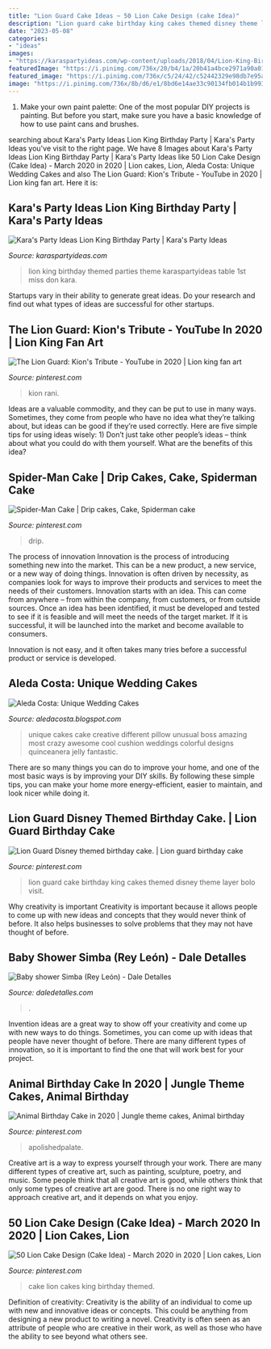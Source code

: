 ```yaml
---
title: "Lion Guard Cake Ideas ~ 50 Lion Cake Design (cake Idea)"
description: "Lion guard cake birthday king cakes themed disney theme layer bolo visit"
date: "2023-05-08"
categories:
- "ideas"
images:
- "https://karaspartyideas.com/wp-content/uploads/2018/04/Lion-King-Birthday-Party-via-Karas-Party-Ideas-KarasPartyIdeas.com6_.jpeg"
featuredImage: "https://i.pinimg.com/736x/20/b4/1a/20b41a4bce2971a90a012868b2184670.jpg"
featured_image: "https://i.pinimg.com/736x/c5/24/42/c52442329e98db7e95ae99bcb5065167.jpg"
image: "https://i.pinimg.com/736x/8b/d6/e1/8bd6e14ae33c90134fb014b1b99315b1.jpg"
---
```



1. Make your own paint palette: One of the most popular DIY projects is painting. But before you start, make sure you have a basic knowledge of how to use paint cans and brushes.

	

		
searching about Kara&#039;s Party Ideas Lion King Birthday Party | Kara&#039;s Party Ideas you've visit to the right page. We have 8 Images about Kara&#039;s Party Ideas Lion King Birthday Party | Kara&#039;s Party Ideas like 50 Lion Cake Design (Cake Idea) - March 2020 in 2020 | Lion cakes, Lion, Aleda Costa: Unique Wedding Cakes and also The Lion Guard: Kion&#039;s Tribute - YouTube in 2020 | Lion king fan art. Here it is:
		
    
## Kara&#039;s Party Ideas Lion King Birthday Party | Kara&#039;s Party Ideas

<img loading=lazy src="https://karaspartyideas.com/wp-content/uploads/2018/04/Lion-King-Birthday-Party-via-Karas-Party-Ideas-KarasPartyIdeas.com6_.jpeg" onerror="this.onerror=null;this.src='https://tse3.mm.bing.net/th?id=OIP.Nn-EGYLB5siPavyrJT0FpgHaLH&amp;pid=15.1';" alt="Kara&#039;s Party Ideas Lion King Birthday Party | Kara&#039;s Party Ideas">

_Source: karaspartyideas.com_

>lion king birthday themed parties theme karaspartyideas table 1st miss don kara. 

	

Startups vary in their ability to generate great ideas. Do your research and find out what types of ideas are successful for other startups.

    
## The Lion Guard: Kion&#039;s Tribute - YouTube In 2020 | Lion King Fan Art

<img loading=lazy src="https://i.pinimg.com/736x/c5/24/42/c52442329e98db7e95ae99bcb5065167.jpg" onerror="this.onerror=null;this.src='https://tse3.mm.bing.net/th?id=OIP.3ouuY4gULkdbzodb5rsLbgHaEK&amp;pid=15.1';" alt="The Lion Guard: Kion&#039;s Tribute - YouTube in 2020 | Lion king fan art">

_Source: pinterest.com_

>kion rani. 

	

Ideas are a valuable commodity, and they can be put to use in many ways. Sometimes, they come from people who have no idea what they’re talking about, but ideas can be good if they’re used correctly. Here are five simple tips for using ideas wisely: 1) Don’t just take other people’s ideas – think about what you could do with them yourself. What are the benefits of this idea?

    
## Spider-Man Cake | Drip Cakes, Cake, Spiderman Cake

<img loading=lazy src="https://i.pinimg.com/736x/ce/2d/5f/ce2d5f6ab34a12deb8a9e57a9d229729.jpg" onerror="this.onerror=null;this.src='https://tse2.mm.bing.net/th?id=OIP.aWPnRh6kZYgbdOxq4MpNyAHaHh&amp;pid=15.1';" alt="Spider-Man Cake | Drip cakes, Cake, Spiderman cake">

_Source: pinterest.com_

>drip. 

	

The process of innovation
Innovation is the process of introducing something new into the market. This can be a new product, a new service, or a new way of doing things. Innovation is often driven by necessity, as companies look for ways to improve their products and services to meet the needs of their customers.
Innovation starts with an idea. This can come from anywhere – from within the company, from customers, or from outside sources. Once an idea has been identified, it must be developed and tested to see if it is feasible and will meet the needs of the target market. If it is successful, it will be launched into the market and become available to consumers.

Innovation is not easy, and it often takes many tries before a successful product or service is developed.

    
## Aleda Costa: Unique Wedding Cakes

<img loading=lazy src="http://1.bp.blogspot.com/-srh9ZmIO-V4/T59zCK30r5I/AAAAAAAAAe0/K6ZZLTQuMRI/s1600/unique-wedding-cake11008.jpg" onerror="this.onerror=null;this.src='https://tse1.mm.bing.net/th?id=OIP.QWr-WFV4ZlZN5cKPSvfbJgAAAA&amp;pid=15.1';" alt="Aleda Costa: Unique Wedding Cakes">

_Source: aledacosta.blogspot.com_

>unique cakes cake creative different pillow unusual boss amazing most crazy awesome cool cushion weddings colorful designs quinceanera jelly fantastic. 

	

There are so many things you can do to improve your home, and one of the most basic ways is by improving your DIY skills. By following these simple tips, you can make your home more energy-efficient, easier to maintain, and look nicer while doing it.

    
## Lion Guard Disney Themed Birthday Cake. | Lion Guard Birthday Cake

<img loading=lazy src="https://i.pinimg.com/736x/8b/d6/e1/8bd6e14ae33c90134fb014b1b99315b1.jpg" onerror="this.onerror=null;this.src='https://tse4.mm.bing.net/th?id=OIP.cWu6zcXI6m7W0nJbdJ73rgHaJ4&amp;pid=15.1';" alt="Lion Guard Disney themed birthday cake. | Lion guard birthday cake">

_Source: pinterest.com_

>lion guard cake birthday king cakes themed disney theme layer bolo visit. 

	

Why creativity is important
Creativity is important because it allows people to come up with new ideas and concepts that they would never think of before. It also helps businesses to solve problems that they may not have thought of before.

    
## Baby Shower Simba (Rey León) - Dale Detalles

<img loading=lazy src="https://i1.wp.com/www.daledetalles.com/wp-content/uploads/2016/07/baby-shower-simba16.jpg" onerror="this.onerror=null;this.src='https://tse1.mm.bing.net/th?id=OIP.9dnYX0Op67LogwZ1jq59UQHaJ6&amp;pid=15.1';" alt="Baby shower Simba (Rey León) - Dale Detalles">

_Source: daledetalles.com_

>. 

	

Invention ideas are a great way to show off your creativity and come up with new ways to do things. Sometimes, you can come up with ideas that people have never thought of before. There are many different types of innovation, so it is important to find the one that will work best for your project.

    
## Animal Birthday Cake In 2020 | Jungle Theme Cakes, Animal Birthday

<img loading=lazy src="https://i.pinimg.com/736x/20/b4/1a/20b41a4bce2971a90a012868b2184670.jpg" onerror="this.onerror=null;this.src='https://tse4.mm.bing.net/th?id=OIP.lbgilOWheK1BeiDgLjE_tgHaHa&amp;pid=15.1';" alt="Animal Birthday Cake in 2020 | Jungle theme cakes, Animal birthday">

_Source: pinterest.com_

>apolishedpalate. 

	

Creative art is a way to express yourself through your work. There are many different types of creative art, such as painting, sculpture, poetry, and music. Some people think that all creative art is good, while others think that only some types of creative art are good. There is no one right way to approach creative art, and it depends on what you enjoy.

    
## 50 Lion Cake Design (Cake Idea) - March 2020 In 2020 | Lion Cakes, Lion

<img loading=lazy src="https://i.pinimg.com/736x/ee/5e/2c/ee5e2c3ba60a83216071e21e17ef8186.jpg" onerror="this.onerror=null;this.src='https://tse2.mm.bing.net/th?id=OIP.7_5c9UqY-RdI4bjLSsamHQHaJQ&amp;pid=15.1';" alt="50 Lion Cake Design (Cake Idea) - March 2020 in 2020 | Lion cakes, Lion">

_Source: pinterest.com_

>cake lion cakes king birthday themed. 

	

Definition of creativity:
Creativity is the ability of an individual to come up with new and innovative ideas or concepts. This could be anything from designing a new product to writing a novel. Creativity is often seen as an attribute of people who are creative in their work, as well as those who have the ability to see beyond what others see.

